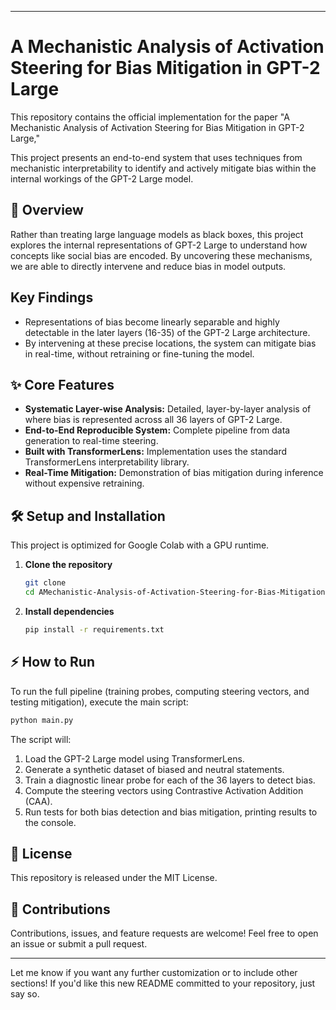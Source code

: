 

---

# A Mechanistic Analysis of Activation Steering for Bias Mitigation in GPT-2 Large

This repository contains the official implementation for the paper "A Mechanistic Analysis of Activation Steering for Bias Mitigation in GPT-2 Large," 

This project presents an end-to-end system that uses techniques from mechanistic interpretability to identify and actively mitigate bias within the internal workings of the GPT-2 Large model.

## 🚀 Overview

Rather than treating large language models as black boxes, this project explores the internal representations of GPT-2 Large to understand how concepts like social bias are encoded. By uncovering these mechanisms, we are able to directly intervene and reduce bias in model outputs.

## Key Findings

- Representations of bias become linearly separable and highly detectable in the later layers (16-35) of the GPT-2 Large architecture.
- By intervening at these precise locations, the system can mitigate bias in real-time, without retraining or fine-tuning the model.

## ✨ Core Features

- **Systematic Layer-wise Analysis:** Detailed, layer-by-layer analysis of where bias is represented across all 36 layers of GPT-2 Large.
- **End-to-End Reproducible System:** Complete pipeline from data generation to real-time steering.
- **Built with TransformerLens:** Implementation uses the standard TransformerLens interpretability library.
- **Real-Time Mitigation:** Demonstration of bias mitigation during inference without expensive retraining.

## 🛠️ Setup and Installation

This project is optimized for Google Colab with a GPU runtime.

1. **Clone the repository**
   ```bash
   git clone 
   cd AMechanistic-Analysis-of-Activation-Steering-for-Bias-Mitigation-in-GPT-2-Large
   ```

2. **Install dependencies**
   ```bash
   pip install -r requirements.txt
   ```

## ⚡ How to Run

To run the full pipeline (training probes, computing steering vectors, and testing mitigation), execute the main script:

```bash
python main.py
```

The script will:

1. Load the GPT-2 Large model using TransformerLens.
2. Generate a synthetic dataset of biased and neutral statements.
3. Train a diagnostic linear probe for each of the 36 layers to detect bias.
4. Compute the steering vectors using Contrastive Activation Addition (CAA).
5. Run tests for both bias detection and bias mitigation, printing results to the console.

## 📄 License

This repository is released under the MIT License.

## 🤝 Contributions

Contributions, issues, and feature requests are welcome! Feel free to open an issue or submit a pull request.

---

Let me know if you want any further customization or to include other sections! If you'd like this new README committed to your repository, just say so.
